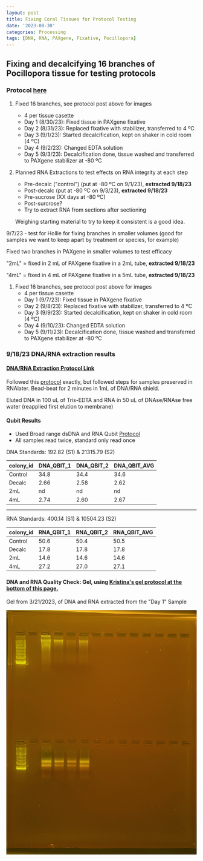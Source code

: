 ```yaml
---
layout: post
title: Fixing Coral Tissues for Protocol Testing
date: '2023-08-30'
categories: Processing
tags: [DNA, RNA, PAXgene, Fixative, Pocillopora]
---
```


## Fixing and decalcifying 16 branches of Pocillopora tissue for testing protocols

### Protocol [here](https://zdellaert.github.io/ZD_Putnam_Lab_Notebook/PAXgene-Fix-Decalc-Protocol/)

1. Fixed 16 branches, see protocol post above for images
    - 4 per tissue casette
    - Day 1 (8/30/23): Fixed tissue in PAXgene fixative
    - Day 2 (8/31/23): Replaced fixative with stabilizer, transferred to 4 ºC
    - Day 3 (9/1/23): Started decalcification, kept on shaker in cold room (4 ºC)
    - Day 4 (9/2/23): Changed EDTA solution
    - Day 5 (9/3/23): Decalcification done, tissue washed and transferred to PAXgene stabilizer at -80 ºC
2. Planned RNA Extractions to test effects on RNA integrity at each step
   - Pre-decalc ("control") (put at -80 ºC on 9/1/23), **extracted 9/18/23**
   - Post-decalc (put at -80 ºC on 9/3/23), **extracted 9/18/23**
   - Pre-sucrose (XX days at -80 ºC)
   - Post-surcrose?
   - Try to extract RNA from sections after sectioning

   Weighing starting material to try to keep it consistent is a good idea. 


9/7/23 - test for Hollie for fixing branches in smaller volumes (good for samples we want to keep apart by treatment or species, for example)

Fixed two branches in PAXgene in smaller volumes to test efficacy

"2mL" = fixed in 2 mL of PAXgene fixative in a 2mL tube, **extracted 9/18/23**

"4mL" = fixed in 4 mL of PAXgene fixative in a 5mL tube, **extracted 9/18/23**


1. Fixed 16 branches, see protocol post above for images
    - 4 per tissue casette
    - Day 1 (9/7/23): Fixed tissue in PAXgene fixative
    - Day 2 (9/8/23): Replaced fixative with stabilizer, transferred to 4 ºC
    - Day 3 (9/9/23): Started decalcification, kept on shaker in cold room (4 ºC)
    - Day 4 (9/10/23): Changed EDTA solution
    - Day 5 (9/11/23): Decalcification done, tissue washed and transferred to PAXgene stabilizer at -80 ºC


### 9/18/23 DNA/RNA extraction results
#### [DNA/RNA Extraction Protocol Link](https://zdellaert.github.io/ZD_Putnam_Lab_Notebook/Protocols_Zymo_Quick_DNA_RNA_Miniprep_Plus/)

Followed this [protocol](https://zdellaert.github.io/ZD_Putnam_Lab_Notebook/Protocols_Zymo_Quick_DNA_RNA_Miniprep_Plus/) exactly, but followed steps for samples preserved in RNAlater. Bead-beat for 2 minutes in 1mL of DNA/RNA shield.

Eluted DNA in 100 uL of Tris-EDTA and RNA in 50 uL of DNAse/RNAse free water (reapplied first elution to membrane)

#### Qubit Results

- Used Broad range dsDNA and RNA Qubit [Protocol](https://zdellaert.github.io/ZD_Putnam_Lab_Notebook/Qubit-Protocol/)
- All samples read twice, standard only read once

 DNA Standards: 192.82 (S1) & 21315.79 (S2)

| colony_id | DNA_QBIT_1 | DNA_QBIT_2 | DNA_QBIT_AVG |
|-----------|------------|------------|--------------|
| Control   |  34.8   |  34.4   |   34.6    |
| Decalc    |  2.66   |  2.58   |   2.62    |
| 2mL       |   nd    |   nd    |      nd   |
| 4mL       |  2.74   |  2.60   |    2.67   |

-----


 RNA Standards: 400.14 (S1) & 10504.23 (S2)

| colony_id | RNA_QBIT_1 | RNA_QBIT_2 | RNA_QBIT_AVG |
|-----------|------------|------------|--------------|
| Control   |  50.6   |  50.4   |   50.5    |
| Decalc    |  17.8   |  17.8   |   17.8    |
| 2mL       |  14.6   |  14.6   |   14.6    |
| 4mL       |  27.2   |  27.0   |   27.1    |

#### DNA and RNA Quality Check: Gel, using [Kristina's gel protocol at the bottom of this page.](https://zdellaert.github.io/ZD_Putnam_Lab_Notebook/Protocols_Zymo_Quick_DNA_RNA_Miniprep_Plus/)

Gel from 3/21/2023, of DNA and RNA extracted from the "Day 1" Sample

![2023-09-18-gel.JPG](https://github.com/zdellaert/ZD_Putnam_Lab_Notebook/blob/master/images/gels/2023-09-18-gel.JPG?raw=true)